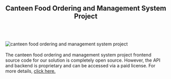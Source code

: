 <h2 style="text-align:center">Canteen Food Ordering and Management System Project</h2><br/><br/>

![canteen food ordering and management system project](https://admin.ninjascode.com/wp-content/uploads/2025/repoImages/patricia/24.webp) <br/><br/>The canteen food ordering and management system project frontend source code for our solution is completely open source. However, the API and backend is proprietary and can be accessed via a paid license. For more details, <a href="https://enatega.com/?utm_source=github&utm_medium=repo&utm_campaign=patricia-canteen-food-ordering-and-management-system-project" target="_blank">click here.</a>
